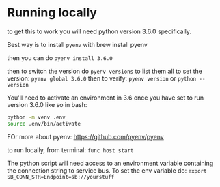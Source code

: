 # Running locally

to get this to work you will need python version 3.6.0 specifically.

Best way is to install `pyenv` with brew install pyenv

then you can do `pyenv install 3.6.0`

then to switch the version do `pyenv versions` to list them all
to set the version: `pyenv global 3.6.0`
then to verify: `pyenv version` or `python --version`

You'll need to activate an environment in 3.6 once you have set to run version 3.6.0 like so in bash:
```bash
python -m venv .env
source .env/bin/activate
```
FOr more about pyenv: https://github.com/pyenv/pyenv

to run locally, from terminal: `func host start`

The python script will need access to an environment variable containing the connection string to service bus.
To set the env variable do: `export SB_CONN_STR=Endpoint=sb://yourstuff`
